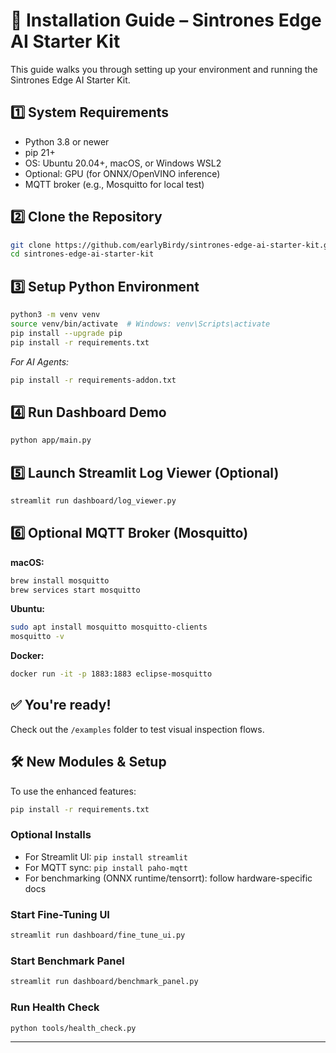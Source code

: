 # 🔧 Installation Guide – Sintrones Edge AI Starter Kit

This guide walks you through setting up your environment and running the Sintrones Edge AI Starter Kit.

## 1️⃣ System Requirements

- Python 3.8 or newer
- pip 21+
- OS: Ubuntu 20.04+, macOS, or Windows WSL2
- Optional: GPU (for ONNX/OpenVINO inference)
- MQTT broker (e.g., Mosquitto for local test)

## 2️⃣ Clone the Repository

```bash
git clone https://github.com/earlyBirdy/sintrones-edge-ai-starter-kit.git
cd sintrones-edge-ai-starter-kit
```

## 3️⃣ Setup Python Environment

```bash
python3 -m venv venv
source venv/bin/activate  # Windows: venv\Scripts\activate
pip install --upgrade pip
pip install -r requirements.txt
```

_For AI Agents:_
```bash
pip install -r requirements-addon.txt
```

## 4️⃣ Run Dashboard Demo

```bash
python app/main.py
```

## 5️⃣ Launch Streamlit Log Viewer (Optional)

```bash
streamlit run dashboard/log_viewer.py
```

## 6️⃣ Optional MQTT Broker (Mosquitto)

**macOS:**
```bash
brew install mosquitto
brew services start mosquitto
```

**Ubuntu:**
```bash
sudo apt install mosquitto mosquitto-clients
mosquitto -v
```

**Docker:**
```bash
docker run -it -p 1883:1883 eclipse-mosquitto
```

## ✅ You're ready!

Check out the `/examples` folder to test visual inspection flows.
## 🛠️ New Modules & Setup

To use the enhanced features:

```bash
pip install -r requirements.txt
```

### Optional Installs
- For Streamlit UI: `pip install streamlit`
- For MQTT sync: `pip install paho-mqtt`
- For benchmarking (ONNX runtime/tensorrt): follow hardware-specific docs

### Start Fine-Tuning UI
```bash
streamlit run dashboard/fine_tune_ui.py
```

### Start Benchmark Panel
```bash
streamlit run dashboard/benchmark_panel.py
```

### Run Health Check
```bash
python tools/health_check.py
```

---
